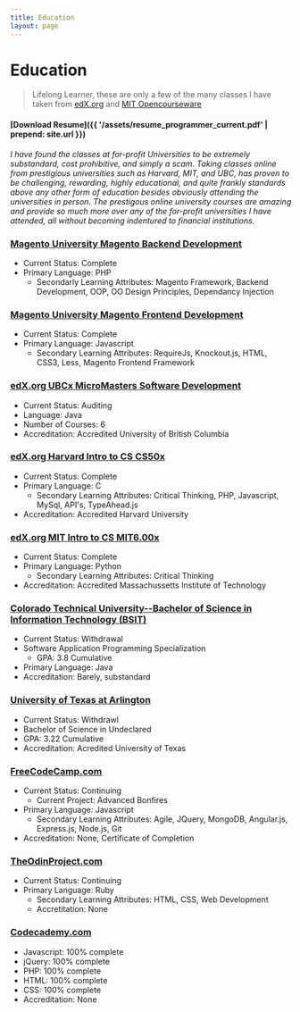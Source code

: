 ```yaml
---
title: Education
layout: page
---
```


# Education

> Lifelong Learner, these are only a few of the many classes I have taken from [edX.org](https://edX.org) and [MIT Opencourseware](https://ocw.mit.edu/index.htm)

#### [Download Resume]({{ '/assets/resume_programmer_current.pdf' | prepend: site.url }})

*I have found the classes at for-profit Universities to be extremely substandard, cost prohibitive, and simply a scam. Taking classes online from prestigious universities such as Harvard, MIT, and UBC, has proven to be challenging, rewarding, highly educational, and quite frankly standards above any other form of education besides obviously attending the universities in person.  The prestigous online university courses are amazing and provide so much more over any of the for-profit universities I have attended, all without becoming indentured to financial institutions.*

### [Magento University Magento Backend Development](https://u.magento.com/)

* Current Status: Complete
* Primary Language: PHP
    * Secondarly Learning Attributes: Magento Framework, Backend Development, OOP, OO Design Principles, Dependancy Injection

### [Magento University Magento Frontend Development](https://u.magento.com/)

* Current Status: Complete
* Primary Language: Javascript
    * Secondary Learning Attributes: RequireJs, Knockout.js, HTML, CSS3, Less, Magento Frontend Framework

### [edX.org UBCx MicroMasters Software Development](https://www.edx.org/micromasters/software-development)

* Current Status: Auditing
* Language: Java 
* Number of Courses: 6
* Accreditation: Accredited University of British Columbia

### [edX.org Harvard Intro to CS CS50x](http://edx.org)

* Current Status: Complete 
* Primary Language: C
  * Secondary Learning Attributes: Critical Thinking, PHP, Javascript, MySql, API's, TypeAhead.js
* Accreditation: Accredited Harvard University

### [edX.org MIT Intro to CS MIT6.00x](http://edx.org)

* Current Status: Complete
* Primary Language: Python
    * Secondary Learning Attributes: Critical Thinking
* Accreditation: Accredited Massachussetts Institute of Technology

### [Colorado Technical University--Bachelor of Science in Information Technology (BSIT)](http://www.coloradotech.edu)

* Current Status: Withdrawal
* Software Application Programming Specialization
  * GPA: 3.8 Cumulative
* Primary Language: Java
* Accreditation: Barely, substandard

### [University of Texas at Arlington](http://uta.edu)

* Current Status: Withdrawl
* Bachelor of Science in Undeclared
* GPA: 3.22 Cumulative
* Accreditation: Acredited University of Texas

### [FreeCodeCamp.com](http://www.freecodecamp.com/dfordz)

* Current Status: Continuing 
    * Current Project: Advanced Bonfires
* Primary Language: Javascript
  * Secondary Learning Attributes: Agile, JQuery, MongoDB, Angular.js, Express.js, Node.js, Git
* Accreditation: None, Certificate of Completion

### [TheOdinProject.com](http://theodinproject.com)

* Current Status: Continuing
* Primary Language: Ruby
    * Secondary Learning Attributes: HTML, CSS, Web Development
    * Accretitation: None

### [Codecademy.com](http://codecademy.com)

* Javascript: 100% complete
* jQuery: 100% complete
* PHP: 100% complete
* HTML: 100% complete
* CSS: 100% complete
* Accreditation: None

